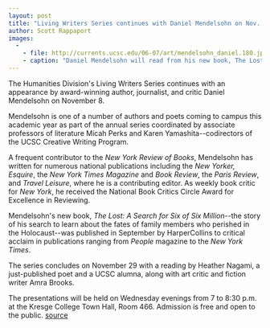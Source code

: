 ```yaml
---
layout: post
title: "Living Writers Series continues with Daniel Mendelsohn on Nov. 8"
author: Scott Rappaport
images:
  -
    - file: http://currents.ucsc.edu/06-07/art/mendelsohn_daniel.180.jpg
    - caption: "Daniel Mendelsohn will read from his new book, The Lost, on November 8. Photo: Matt Mendelsohn"
---
```


The Humanities Division's Living Writers Series continues with an appearance by award-winning author, journalist, and critic Daniel Mendelsohn on November 8.

Mendelsohn is one of a number of authors and poets coming to campus this academic year as part of the annual series coordinated by associate professors of literature Micah Perks and Karen Yamashita--codirectors of the UCSC Creative Writing Program.

A frequent contributor to the _New York Review of Books_, Mendelsohn has written for numerous national publications including the _New Yorker, Esquire_, the _New York Times Magazine_ and _Book Review_, the _Paris Review_, and _Travel Leisure_, where he is a contributing editor. As weekly book critic for _New York_, he received the National Book Critics Circle Award for Excellence in Reviewing.

Mendelsohn's new book, _The Lost: A Search for Six of Six Million_\--the story of his search to learn about the fates of family members who perished in the Holocaust--was published in September by HarperCollins to critical acclaim in publications ranging from _People_ magazine to the _New York Times_.

The series concludes on November 29 with a reading by Heather Nagami, a just-published poet and a UCSC alumna, along with art critic and fiction writer Amra Brooks.

The presentations will be held on Wednesday evenings from 7 to 8:30 p.m. at the Kresge College Town Hall, Room 466. Admission is free and open to the public.
[source](http://www1.ucsc.edu/currents/06-07/11-06/brief-mendelsohn.asp "Permalink to brief-mendelsohn")
